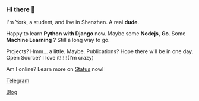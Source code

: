 ### Hi there 👋
I'm York, a student, and live in Shenzhen. A real **dude**.

Happy to learn **Python with Django** now. Maybe some **Nodejs**, **Go**. Some **Machine Learning ?** Still a long way to go.

Projects? Hmm... a little. Maybe. Publications? Hope there will be in one day. Open Source? I love it!!!!!(I'm crazy)

Am I online? Learn more on [Status](https://yorkstudio.statuspage.io) now!

[Telegram](https://t.me/york618)

[Blog](https://xystudio.cf)

<!--
**York618/york618** is a ✨ _special_ ✨ repository because its `README.md` (this file) appears on your GitHub profile.

Here are some ideas to get you started:

- 🔭 I’m currently working on ...
- 🌱 I’m currently learning ...
- 👯 I’m looking to collaborate on ...
- 🤔 I’m looking for help with ...
- 💬 Ask me about ...
- 📫 How to reach me: ...
- 😄 Pronouns: ...
- ⚡ Fun fact: ...
-->

